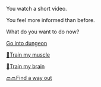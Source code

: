 You watch a short video.

You feel more informed than before.

What do you want to do now?

[Go into dungeon](../1/1.md)

[💪Train my muscle](0-1A.md)

[📖Train my brain](0-1B.md)

[🔙🔜Find a way out](../3/1.md)